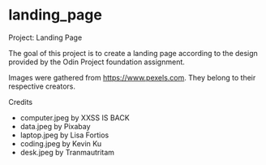 # landing_page
Project: Landing Page

The goal of this project is to create a landing page according to the design provided by the Odin Project foundation assignment.

Images were gathered from https://www.pexels.com. They belong to their respective creators.

Credits
 - computer.jpeg by XXSS IS BACK
 - data.jpeg by Pixabay
 - laptop.jpeg by Lisa Fortios
 - coding.jpeg by Kevin Ku
 - desk.jpeg by Tranmautritam